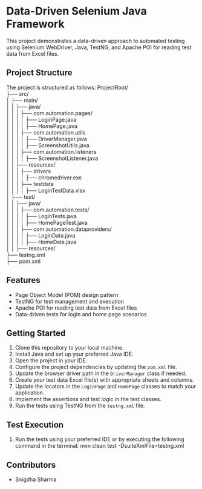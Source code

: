 # Data-Driven Selenium Java Framework

This project demonstrates a data-driven approach to automated testing using Selenium WebDriver, Java, TestNG, and Apache POI for reading test data from Excel files.

## Project Structure

The project is structured as follows:
ProjectRoot/  
├── src/  
│ ├── main/   
│ │ ├── java/    
│ │ │ ├── com.automation.pages/   
│ │ │ │ ├── LoginPage.java   
│ │ │ │ ├── HomePage.java   
│ │ │ ├── com.automation.utils   
│ │ │ │ ├── DriverManager.java   
│ │ │ │ ├── ScreenshotUtils.java   
│ │ │ ├── com.automation.listeners   
│ │ │ │ ├── ScreenshotListener.java   
│ │ ├── resources/   
│ │ │ ├── drivers    
│ │ │ │ ├── chromedriver.exe   
│ │ │ ├── testdata   
│ │ │ │ ├── LoginTestData.xlsx   
│ ├── test/    
│ │ ├── java/    
│ │ │ ├── com.automation.tests/    
│ │ │ │ ├── LoginTests.java   
│ │ │ │ ├── HomePageTest.java   
│ │ │ ├── com.automation.dataproviders/    
│ │ │ │ ├── LoginData.java    
│ │ │ │ ├── HomeData.java    
│ │ ├── resources/    
├── testng.xml   
├── pom.xml   


## Features

- Page Object Model (POM) design pattern
- TestNG for test management and execution
- Apache POI for reading test data from Excel files
- Data-driven tests for login and home page scenarios

## Getting Started

1. Clone this repository to your local machine.
2. Install Java and set up your preferred Java IDE.
3. Open the project in your IDE.
4. Configure the project dependencies by updating the `pom.xml` file.
5. Update the browser driver path in the `DriverManager` class if needed.
6. Create your test data Excel file(s) with appropriate sheets and columns.
7. Update the locators in the `LoginPage` and `HomePage` classes to match your application.
8. Implement the assertions and test logic in the test classes.
9. Run the tests using TestNG from the `testng.xml` file.

## Test Execution

1. Run the tests using your preferred IDE or by executing the following command in the terminal:
mvn clean test -DsuiteXmlFile=testng.xml

## Contributors

- Snigdha Sharma
